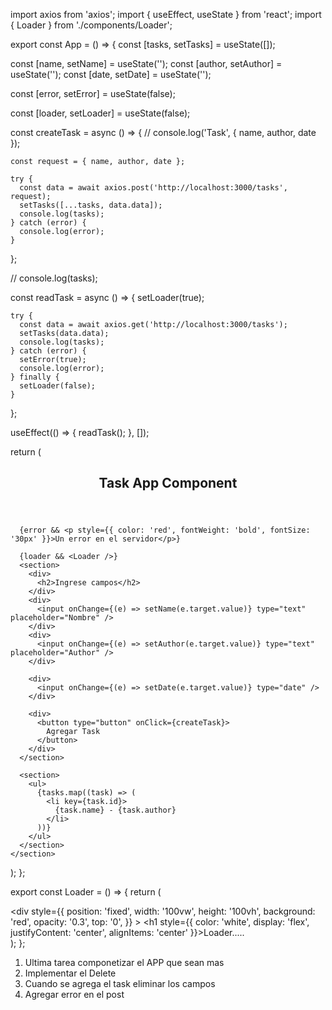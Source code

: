 import axios from 'axios';
import { useEffect, useState } from 'react';
import { Loader } from './components/Loader';
 
export const App = () => {
  const [tasks, setTasks] = useState([]);
 
  const [name, setName] = useState('');
  const [author, setAuthor] = useState('');
  const [date, setDate] = useState('');
 
  const [error, setError] = useState(false);
 
  const [loader, setLoader] = useState(false);
 
  const createTask = async () => {
    // console.log('Task', { name, author, date });
 
    const request = { name, author, date };
 
    try {
      const data = await axios.post('http://localhost:3000/tasks', request);
      setTasks([...tasks, data.data]);
      console.log(tasks);
    } catch (error) {
      console.log(error);
    }
  };
 
  // console.log(tasks);
 
  const readTask = async () => {
    setLoader(true);
 
    try {
      const data = await axios.get('http://localhost:3000/tasks');
      setTasks(data.data);
      console.log(tasks);
    } catch (error) {
      setError(true);
      console.log(error);
    } finally {
      setLoader(false);
    }
  };
 
  useEffect(() => {
    readTask();
  }, []);
 
  return (
    <section>
      <header>
        <h1>Task App Component</h1>
      </header>
 
      {error && <p style={{ color: 'red', fontWeight: 'bold', fontSize: '30px' }}>Un error en el servidor</p>}
 
      {loader && <Loader />}
      <section>
        <div>
          <h2>Ingrese campos</h2>
        </div>
        <div>
          <input onChange={(e) => setName(e.target.value)} type="text" placeholder="Nombre" />
        </div>
        <div>
          <input onChange={(e) => setAuthor(e.target.value)} type="text" placeholder="Author" />
        </div>
 
        <div>
          <input onChange={(e) => setDate(e.target.value)} type="date" />
        </div>
 
        <div>
          <button type="button" onClick={createTask}>
            Agregar Task
          </button>
        </div>
      </section>
 
      <section>
        <ul>
          {tasks.map((task) => (
            <li key={task.id}>
              {task.name} - {task.author}
            </li>
          ))}
        </ul>
      </section>
    </section>
  );
};


export const Loader = () => {
  return (
    <section>
      <div
        style={{
          position: 'fixed',
          width: '100vw',
          height: '100vh',
          background: 'red',
          opacity: '0.3',
          top: '0',
        }}
      ></div>
      <h1 style={{ color: 'white', display: 'flex', justifyContent: 'center', alignItems: 'center' }}>Loader.....</h1>
    </section>
  );
};


1. Ultima tarea componetizar el APP que sean mas
2. Implementar el Delete
3. Cuando se agrega el task eliminar los campos
4. Agregar error en el post
